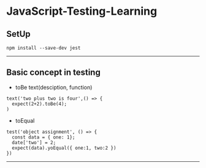 # JavaScript-Testing-Learning

## SetUp

```
npm install --save-dev jest
```
---

## Basic concept in testing

- toBe
text(desciption, function)

```
text('two plus two is four',() => {
  expect(2+2).toBe(4);
)
```

- toEqual

```
test('object assignment', () => {
  const data = { one: 1};
  date['two'] = 2;
  expect(data).yoEqual({ one:1, two:2 })
})
```


---
